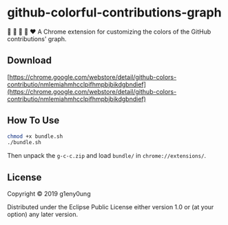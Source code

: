 # github-colorful-contributions-graph

:green_heart: :blue_heart: :purple_heart: :yellow_heart: :heart: A Chrome extension for customizing the colors of the GitHub contributions' graph.

## Download

[https://chrome.google.com/webstore/detail/github-colors-contributio/nmlemiahmhcclpifhmpbjbikdgbndief](https://chrome.google.com/webstore/detail/github-colors-contributio/nmlemiahmhcclpifhmpbjbikdgbndief)

## How To Use

```sh
chmod +x bundle.sh
./bundle.sh
```

Then unpack the `g-c-c.zip` and load `bundle/` in `chrome://extensions/`.

## License

Copyright © 2019 g1eny0ung

Distributed under the Eclipse Public License either version 1.0 or (at your option) any later version.
